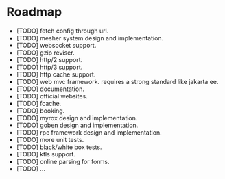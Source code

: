 Roadmap
=======

  * [TODO] fetch config through url.
  * [TODO] mesher system design and implementation.
  * [TODO] websocket support.
  * [TODO] gzip reviser.
  * [TODO] http/2 support.
  * [TODO] http/3 support.
  * [TODO] http cache support.
  * [TODO] web mvc framework. requires a strong standard like jakarta ee.
  * [TODO] documentation.
  * [TODO] official websites.
  * [TODO] fcache.
  * [TODO] booking.
  * [TODO] myrox design and implementation.
  * [TODO] goben design and implementation.
  * [TODO] rpc framework design and implementation.
  * [TODO] more unit tests.
  * [TODO] black/white box tests.
  * [TODO] ktls support.
  * [TODO] online parsing for forms.
  * [TODO] ...

